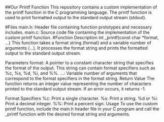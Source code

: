 ##Our Printf Function
This repository contains a custom implementation of the printf function in the C programming language. The printf function is used to print formatted output to the standard output stream (stdout).

#Files
main.h: Header file containing function prototypes and necessary includes.
main.c: Source code file containing the implementation of the custom printf function.
#Function Description
int _printf(const char *format, ...)
This function takes a format string (format) and a variable number of arguments (...). It processes the format string and prints the formatted output to the standard output stream.

Parameters
format: A pointer to a constant character string that specifies the format of the output. This string can contain format specifiers such as %c, %s, %d, %i, and %%.
...: Variable number of arguments that correspond to the format specifiers in the format string.
Return Value
The function returns an integer value representing the number of characters printed to the standard output stream. If an error occurs, it returns -1.

Format Specifiers
%c: Print a single character.
%s: Print a string.
%d or %i: Print a decimal integer.
%%: Print a percent sign.
Usage
To use the custom printf function, include the main.h header file in your C program and call the _printf function with the desired format string and arguments.
